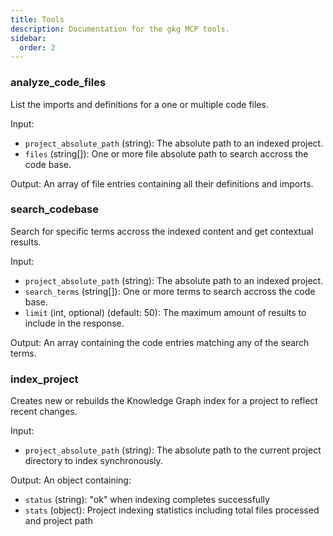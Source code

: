 ```yaml
---
title: Tools
description: Documentation for the gkg MCP tools.
sidebar:
  order: 2
---
```


### analyze_code_files

List the imports and definitions for a one or multiple code files.

Input:

- `project_absolute_path` (string): The absolute path to an indexed project.
- `files` (string[]): One or more file absolute path to search accross the code base.

Output: An array of file entries containing all their definitions and imports.

### search_codebase

Search for specific terms accross the indexed content and get contextual results.

Input:

- `project_absolute_path` (string): The absolute path to an indexed project.
- `search_terms` (string[]): One or more terms to search accross the code base.
- `limit` (int, optional) (default: 50): The maximum amount of results to include in the response.

Output: An array containing the code entries matching any of the search terms.

### index_project

Creates new or rebuilds the Knowledge Graph index for a project to reflect recent changes.

Input:

- `project_absolute_path` (string): The absolute path to the current project directory to index synchronously.

Output: An object containing:

- `status` (string): "ok" when indexing completes successfully
- `stats` (object): Project indexing statistics including total files processed and project path
